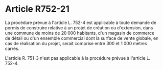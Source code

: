 # Article R752-21

La procédure prévue à l'article L. 752-4 est applicable à toute demande de permis de construire relative à un projet de création ou d'extension, dans une commune de moins de 20 000 habitants, d'un magasin de commerce de détail ou d'un ensemble commercial dont la surface de vente globale, en cas de réalisation du projet, serait comprise entre 300 et 1 000 mètres carrés.

L'article R. 751-3 n'est pas applicable à la procédure prévue à l'article L. 752-4.
